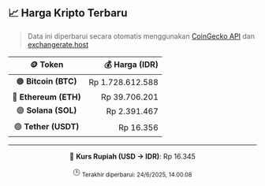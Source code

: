 

<!-- HARGA_KRIPTO -->
## 📈 Harga Kripto Terbaru

> Data ini diperbarui secara otomatis menggunakan [CoinGecko API](https://www.coingecko.com/) dan [exchangerate.host](https://exchangerate.host/)

<div align="center">

| 🪙 Token | 💰 Harga (IDR) |
|:------:|---------------:|
| 🟠 **Bitcoin (BTC)**   | Rp 1.728.612.588 |
| 🔵 **Ethereum (ETH)**  | Rp 39.706.201 |
| 🟣 **Solana (SOL)**    | Rp 2.391.467 |
| 🟢 **Tether (USDT)**   | Rp 16.356 |

---

💱 **Kurs Rupiah (USD → IDR)**: Rp 16.345

🕒 <sub>Terakhir diperbarui: 24/6/2025, 14.00.08</sub>

</div>
<!-- /HARGA_KRIPTO -->